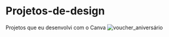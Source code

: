 # Projetos-de-design
Projetos que eu desenvolvi com o Canva
![voucher_aniversário](https://github.com/RaquelTA/Projetos-de-design/blob/main/voucher_anivers%C3%A1rio.png)
